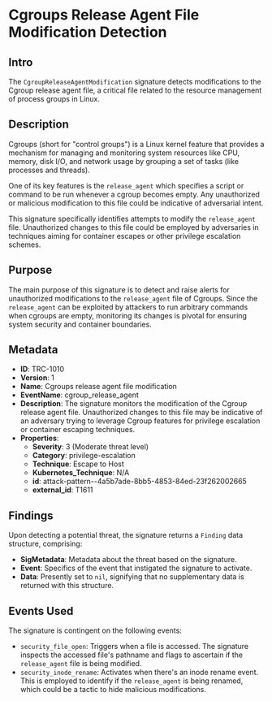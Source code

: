 
# Cgroups Release Agent File Modification Detection

## Intro

The `CgroupReleaseAgentModification` signature detects modifications to the
Cgroup release agent file, a critical file related to the resource management of
process groups in Linux.

## Description

Cgroups (short for "control groups") is a Linux kernel feature that provides a
mechanism for managing and monitoring system resources like CPU, memory, disk
I/O, and network usage by grouping a set of tasks (like processes and threads).

One of its key features is the `release_agent` which specifies a script or
command to be run whenever a cgroup becomes empty. Any unauthorized or malicious
modification to this file could be indicative of adversarial intent.

This signature specifically identifies attempts to modify the `release_agent`
file. Unauthorized changes to this file could be employed by adversaries in
techniques aiming for container escapes or other privilege escalation schemes.

## Purpose

The main purpose of this signature is to detect and raise alerts for
unauthorized modifications to the `release_agent` file of Cgroups. Since the
`release_agent` can be exploited by attackers to run arbitrary commands when
cgroups are empty, monitoring its changes is pivotal for ensuring system
security and container boundaries.

## Metadata

- **ID**: TRC-1010
- **Version**: 1
- **Name**: Cgroups release agent file modification
- **EventName**: cgroup_release_agent
- **Description**: The signature monitors the modification of the Cgroup release agent file. Unauthorized changes to this file may be indicative of an adversary trying to leverage Cgroup features for privilege escalation or container escaping techniques.
- **Properties**:
  - **Severity**: 3 (Moderate threat level)
  - **Category**: privilege-escalation
  - **Technique**: Escape to Host
  - **Kubernetes_Technique**: N/A
  - **id**: attack-pattern--4a5b7ade-8bb5-4853-84ed-23f262002665
  - **external_id**: T1611

## Findings

Upon detecting a potential threat, the signature returns a `Finding` data
structure, comprising:

- **SigMetadata**: Metadata about the threat based on the signature.
- **Event**: Specifics of the event that instigated the signature to activate.
- **Data**: Presently set to `nil`, signifying that no supplementary data is returned with this structure.

## Events Used

The signature is contingent on the following events:

- `security_file_open`: Triggers when a file is accessed. The signature inspects the accessed file's pathname and flags to ascertain if the `release_agent` file is being modified.
- `security_inode_rename`: Activates when there's an inode rename event. This is employed to identify if the `release_agent` is being renamed, which could be a tactic to hide malicious modifications.

